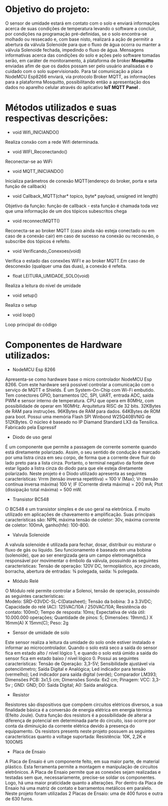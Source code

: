 
# Objetivo do projeto:


O sensor de umidade estará em contato com o solo e enviará informações acerca de suas condições de temperatura levando o software a concluir, por condições na programação pré-definidas, se o solo encontra-se molhado ou ressecado e, com base nisto, realizará a ação de permitir a abertura da válvula Solenoide para que o fluxo de água ocorra ou manter a válvula Solenoide fechada, impedindo o fluxo de água. Mensagens informativas acerca das condições do solo e ações pelo software tomadas serão, em caráter de monitoramento, á plataforma de broker **Mosquitto** enviadas afim de que os dados possam ser pelo usuário analisadas e o cuidado com o solo supervisionado. Para tal comunicação a placa NodeMCU Esp8266 enviará, via protocolo Broker MQTT, as informações para a plataforma Mosquitto, possibilitando então a apresentação dos dados no aparelho celular através do aplicativo **IoT MQTT Panel** .


# Métodos utilizados e suas respectivas descrições:


- void Wifi_INICIANDO()


Realiza conxão com a rede Wifi determinada.


- void WIFI_Reconectando()


Reconectar-se ao WiFi


- void MQTT_INICIANDO()


Inicializa parâmetros de conexão MQTT(endereço do broker, porta e seta função de callback)

- void Callback_MQTT(char* topico, byte* payload, unsigned int length)


Objetivo da função: função de callback - esta função é chamada toda vez que uma informação de um dos tópicos subescritos chega

- void reconnectMQTT()


Reconecta-se ao broker MQTT (caso ainda não esteja conectado ou em caso de a conexão cair) em caso de sucesso na conexão ou reconexão, o subscribe dos tópicos é refeito.

- void Verificando_Conexoes(void)


Verifica o estado das conexões WiFI e ao broker MQTT.Em caso de desconexão (qualquer uma das duas), a conexão é refeita.

- float LEITURA_UMIDADE_SOLO(void)


Realiza a leitura do nível de umidade

- void setup()


Realiza o setup

- void loop()


Loop principal do código



# Componentes de Hardware utilizados:


- NodeMCU Esp 8266 


Apresenta-se como hardware base o micro controlador NodeMCU Esp 8266. Com este hardware será possível controlar a comunicação com o serviço de MQTT e Shields. É um System-On-Chip com Wi-Fi embutido. Tem conectores GPIO, barramentos I2C, SPI, UART, entrada ADC, saída PWM e sensor interno de temperatura. CPU que opera em 80MHz, com possibilidade de operar em 160MHz. Arquitetura RISC de 32 bits. 32KBytes de RAM para instruções. 96KBytes de RAM para dados. 64KBytes de ROM para boot. Possui uma memória Flash SPI Winbond W25Q40BVNIG de 512KBytes. O núcleo é baseado no IP Diamand Standard LX3 da Tensilica. Fabricado pela Espressif


- Diodo de uso geral


É um componente que permite a passagem de corrente somente quando está diretamente polarizado. Assim, o seu sentido de condução é marcado por uma listra cinza em seu corpo, de forma que a corrente deve fluir do lado preto para a lista cinza. Portanto, o terminal negativo da fonte deve estar ligado a listra cinza do diodo para que ele esteja diretamente polarizado. Neste projeto é o Diodo utilizado apresenta as seguintes características: Vrrm (tensão inversa repetitiva) = 100 V (Max); Vr (tensão contínua inversa máxima) 100 V; IF (Corrente direta máxima) = 200 mA; Ptot (dissipação total máxima) = 500 mW.


- Transistor BC548


O BC548 é um transistor simples e de uso geral na eletrônica. É muito utilizado em aplicações de chaveamento e amplificação. Suas principais características são: NPN, máxima tensão de coletor: 30v, máxima corrente de coletor: 100mA, ganho(hfe): 100-800.


- Valvula Solenoide


A valvula solenoide é utilizada para fechar, dosar, distribuir ou misturar o fluxo de gás ou líquido. Seu funcionamento é baseado em uma bobina (solenoide), que ao ser energizada gera um campo eletromagnética responsável por movimentar o êmbolo da válvula, possuindo as seguintes características:
Tensão de operação: 120V DC, termoplástico, aço zincado, borracha, abertura de entradas: ¾ polegada, saída: ¾ polegada.


- Módulo Relé


O Módulo relé  permite controlar a Solenoi, tensão de operação, possuindo as seguintes características:  	
Modelo: SRD-03VDC-SL-C(Datasheet); Tensão da bobina: 3 a 3.3VDC; Capacidade do relé (AC): 125VAC/10A / 250VAC/10A; Resistência do contato: 100mO; Tempo de resposta: 10ms; Expectativa de vida útil: 10.000.000 operações; Quantidade de pinos: 5; Dimensões: 19mm(L) X 16mm(A) X 15mm(C); Peso: 2g


- Sensor de umidade de solo


Este sensor realiza a leitura da umidade do solo onde estiver instalado e informar ao microcontrolador. Quando o solo está seco a saída do sensor fica em estado alto / nível lógico 1, e quando o solo está úmido a saída do sensor fica em estado baixo / nível lógico 0. Possui as seguintes características: Tensão de Operação: 3,3-5V; Sensibilidade ajustável via potenciômetro; Saída Digital e Analógica; Led indicador para tensão (vermelho); Led indicador para saída digital (verde); Comparador LM393; Dimensões PCB: 3x1,5 cm; Dimensões Sonda: 6x2 cm; Pinagem: VCC: 3,3-5v ; GND: GND; D0: Saída Digital; A0: Saída analógica.


- Resistor


Resistores são dispositivos que compõem circuitos elétricos diversos, a sua finalidade básica é a conversão de energia elétrica em energia térmica (Efeito Joule). Outra função dos resistors é a possibilidade de alterar a diferença de potencial em determinada parte do circuito, isso ocorre por conta da diminuição da corrente elétrica devido à presença do equipamento. Os resistors presents neste projeto possuem as seguintes características quanto a voltage suportada: Resistência: 10K, 2,2K e 100OMS	


- Placa de Ensaio


A Placa de Ensaio é um componente feito, em sua maior parte, de material plástico. Esta ferramenta permite a montagem e manipulação de circuitos eletrônicos.
A Placa de Ensaio permite que as conexões sejam realizadas e testadas sem que, necessariamente, precise-se soldar os componentes. Logo, há uma maior praticidade quanto a alterações. Por dentro da Placa de Ensaio há uma matriz de contato e barramentos metálicos em paralelo.
Neste projeto foram utilizadas 2 Placas de Ensaio: uma de 400 furos e outra de 630 furos.





